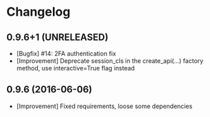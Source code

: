 Changelog
=========

0.9.6+1 (UNRELEASED)
--------------------
* [Bugfix] #14: 2FA authentication fix
* [Improvement] Deprecate session_cls in the create_api(...) factory method, use interactive=True flag instead

0.9.6 (2016-06-06)
------------------
* [Improvement] Fixed requirements, loose some dependencies


